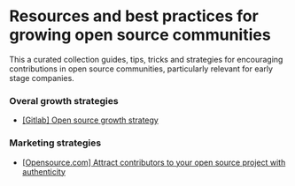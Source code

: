 # Resources and best practices for growing open source communities

This a curated collection guides, tips, tricks and strategies for encouraging contributions in open source communities, particularly relevant for early stage companies.


### Overal growth strategies

- [[Gitlab] Open source growth strategy](https://airbyte.com/blog/what-we-learned-from-our-soft-launch-and-why-you-should-consider-one)

### Marketing strategies

- [[Opensource.com] Attract contributors to your open source project with authenticity](https://opensource.com/article/22/6/attract-contributors-open-source-project)
